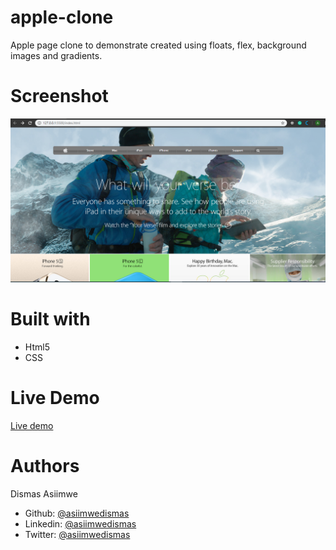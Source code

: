 # apple-clone
Apple page clone to demonstrate created using floats, flex, background images and gradients.

# Screenshot
![Image description](img/screenshot.png)


# Built with
- Html5
- CSS

# Live Demo
[Live demo](https://rawcdn.githack.com/Stricks1/NYTimes/bf49abd2017041d511a664cb67cc4d3c96babbc8/index.html)

# Authors
 Dismas Asiimwe
 - Github: [@asiimwedismas](https://github.com/asiimwedismas)
 - Linkedin: [@asiimwedismas](https://www.linkedin.com/in/asiimwedismas/)
 - Twitter: [@asiimwedismas](https://www.twitter.com/asiimwedismas)